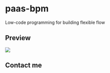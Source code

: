 # paas-bpm
Low-code programming for building flexible flow 

## Preview

<img src="./assets/paas-bpm.png">

## Contact me 



